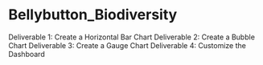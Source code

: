 # Bellybutton_Biodiversity
Deliverable 1: Create a Horizontal Bar Chart Deliverable 2: Create a Bubble Chart Deliverable 3: Create a Gauge Chart Deliverable 4: Customize the Dashboard

